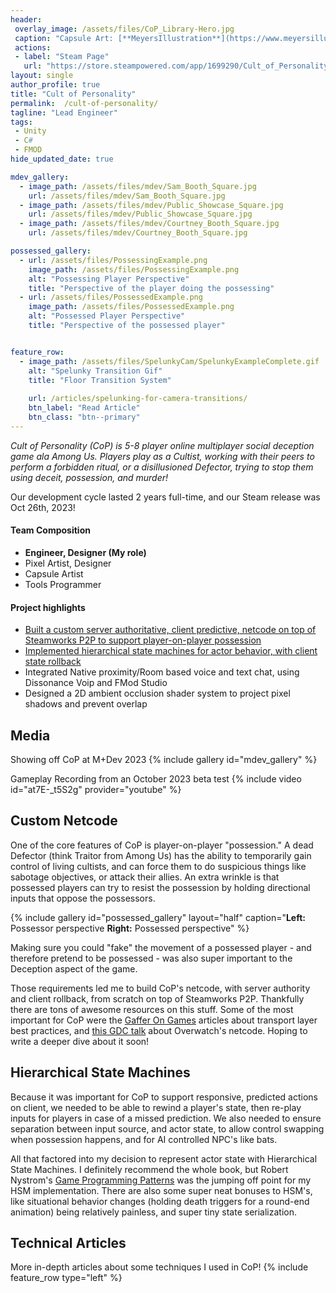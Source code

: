 ```yaml
---
header: 
 overlay_image: /assets/files/CoP_Library-Hero.jpg  
 caption: "Capsule Art: [**MeyersIllustration**](https://www.meyersillustration.com/)"
 actions:
 - label: "Steam Page"
   url: "https://store.steampowered.com/app/1699290/Cult_of_Personality/"
layout: single
author_profile: true
title: "Cult of Personality"
permalink:  /cult-of-personality/
tagline: "Lead Engineer"
tags: 
 - Unity 
 - C#
 - FMOD
hide_updated_date: true

mdev_gallery:
  - image_path: /assets/files/mdev/Sam_Booth_Square.jpg
    url: /assets/files/mdev/Sam_Booth_Square.jpg
  - image_path: /assets/files/mdev/Public_Showcase_Square.jpg
    url: /assets/files/mdev/Public_Showcase_Square.jpg
  - image_path: /assets/files/mdev/Courtney_Booth_Square.jpg
    url: /assets/files/mdev/Courtney_Booth_Square.jpg

possessed_gallery:
  - url: /assets/files/PossessingExample.png
    image_path: /assets/files/PossessingExample.png
    alt: "Possessing Player Perspective"
    title: "Perspective of the player doing the possessing"
  - url: /assets/files/PossessedExample.png
    image_path: /assets/files/PossessedExample.png
    alt: "Possessed Player Perspective"
    title: "Perspective of the possessed player"


feature_row:
  - image_path: /assets/files/SpelunkyCam/SpelunkyExampleComplete.gif
    alt: "Spelunky Transition Gif"
    title: "Floor Transition System"
    
    url: /articles/spelunking-for-camera-transitions/
    btn_label: "Read Article"
    btn_class: "btn--primary"
---
```


*Cult of Personality (CoP) is 5-8 player online multiplayer social deception game ala Among Us. Players play as a Cultist, working with their peers to perform a forbidden ritual, or a disillusioned Defector, trying to stop them using deceit, possession, and murder!*

Our development cycle lasted 2 years full-time, and our Steam release was Oct 26th, 2023!

#### Team Composition
 - **Engineer, Designer (My role)**
 - Pixel Artist, Designer
 - Capsule Artist
 - Tools Programmer

#### Project highlights
- [Built a custom server authoritative, client predictive, netcode on top of Steamworks P2P to support player-on-player possession](#custom-netcode)
- [Implemented hierarchical state machines for actor behavior, with client state rollback](#hierarchical-state-machines)
- Integrated Native proximity/Room based voice and text chat, using Dissonance Voip and FMod Studio
- Designed a 2D ambient occlusion shader system to project pixel shadows and prevent overlap

## Media
Showing off CoP at M+Dev 2023
{% include gallery id="mdev_gallery" %}

Gameplay Recording from an October 2023 beta test
{% include video id="at7E-_t5S2g" provider="youtube" %}

## Custom Netcode

One of the core features of CoP is player-on-player "possession." A dead Defector (think Traitor from Among Us) has the ability to temporarily gain control of living cultists, and can force them to do suspicious things like sabotage objectives, or attack their allies. An extra wrinkle is that possessed players can try to resist the possession by holding directional inputs that oppose the possessors. 

{% include gallery id="possessed_gallery" layout="half" caption="**Left:** Possessor perspective **Right:** Possessed perspective" %}

Making sure you could "fake" the movement of a possessed player - and therefore pretend to be possessed - was also super important to the Deception aspect of the  game. 

Those requirements led me to build CoP's netcode, with server authority and client rollback, from scratch on top of Steamworks P2P. Thankfully there are tons of awesome resources on this stuff. Some of the most important for CoP were the [Gaffer On Games](https://gafferongames.com/) articles about transport layer best practices, and [this GDC talk](https://youtu.be/W3aieHjyNvw?si=I3wYFfBCoSFXDZBt&t=1501) about Overwatch's netcode. Hoping to write a deeper dive about it soon!

## Hierarchical State Machines

Because it was important for CoP to support responsive, predicted actions on client, we needed to be able to rewind a player's state, then re-play inputs for players in case of a missed prediction. We also needed to ensure separation between input source, and actor state, to allow control swapping when possession happens, and for AI controlled NPC's like bats.

All that factored into my decision to represent actor state with Hierarchical State Machines. I definitely recommend the whole book, but Robert Nystrom's [Game Programming Patterns](https://gameprogrammingpatterns.com/state.html#hierarchical-state-machines) was the jumping off point for my HSM implementation. There are also some super neat bonuses to HSM's, like situational behavior changes (holding death triggers for a round-end animation) being relatively painless, and super tiny state serialization.

## Technical Articles
More in-depth articles about some techniques I used in CoP!
{% include feature_row type="left" %}


